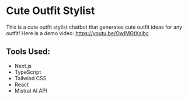 # Cute Outfit Stylist

This is a cute outfit stylist chatbot that generates cute outfit ideas for any outfit!
Here is a demo video: https://youtu.be/OwIMGtXsibc

## Tools Used:
- Next.js
- TypeScript
- Tailwind CSS
- React
- Mistral AI API
